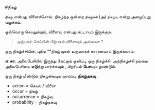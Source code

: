 
#நிகழ் 

`நிகழ்` என்பது வினைச்சொல். நிகழ்ந்த ஒன்றை `நிகழ்ச்சி` (அ) `நிகழ்வு` என்று அழைப்பது வழக்கம். 

ஒவ்வொரு செயலுக்கும், விளைவு என்பது கட்டாயம் இருக்கும். 

> முற்பகல் செய்யின் பிற்பகல் விளையும் அல்லவா ? 

ஒரு நிகழ்ச்சியின், புதிய **நிகழ்வுகள் உருவாகக் காரணமாய் இருக்கலாம். 

**எ.கா.** 
அலைபேசியில் இருந்து கேட்கும் ஒலிப்பு, ஒரு நிகழ்ச்சி. அந்நிகழ்ச்சி நம்மை அலைபேசியை **எடு**த்து பார்க்கவும் , பிறரிடம் **பேச**வும் தூண்டும். 

ஒரு நிகழ் மீண்டும் நிகழக்கூடிய வாய்ப்பு, **நிகழ்தகவு** . 

- action = செயல் / வினை 
- occur = நிகழ் 
- occurrence = நிகழ்வு 
- probability = நிகழ்தகவு 


